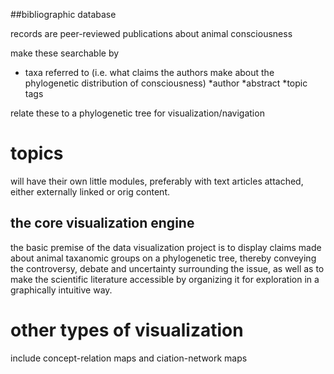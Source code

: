 ##bibliographic database

records are peer-reviewed publications about animal consciousness

make these searchable by

 * taxa referred to (i.e. what claims the authors make about the phylogenetic distribution of consciousness)
 *author
 *abstract
 *topic tags

relate these to a phylogenetic tree for visualization/navigation

# topics
 will have their own little modules, preferably with text articles attached, either externally linked or orig content.


## the core visualization engine

the basic premise of the data visualization project is to display claims made about animal taxanomic groups on a phylogenetic tree, thereby conveying the controversy, debate and uncertainty surrounding the issue, as well as to make the scientific literature accessible by organizing it for exploration in a graphically intuitive way.

# other types of visualization

include concept-relation maps and ciation-network maps
